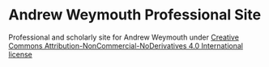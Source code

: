 # Andrew Weymouth Professional Site

Professional and scholarly site for Andrew Weymouth under [Creative Commons Attribution-NonCommercial-NoDerivatives 4.0 International license](https://creativecommons.org/licenses/by-nc-nd/4.0/?ref=chooser-v1)
